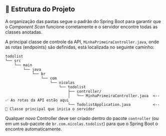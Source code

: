 ## 📂 Estrutura do Projeto

A organização das pastas segue o padrão do Spring Boot para garantir que o *Component Scan* funcione corretamente e o servidor encontre todas as classes anotadas.

A principal classe de controle da API, `MinhaPrimeiraController.java`, onde as rotas (endpoints) são definidas, está localizada no seguinte caminho:

```
todolist
└── src
    └── main
        └── java
            └── br
                └── com
                    └── nicolas
                        └── todolist
                            ├── controller/
                            │   └── MinhaPrimeiraController.java  <-- ✅ As rotas da API estão aqui
                            └── TodolistApplication.java          <-- 🚀 Classe principal que inicia o servidor
```

Qualquer novo Controller deve ser criado dentro do pacote `controller` (ou em um sub-pacote de `br.com.nicolas.todolist`) para que o Spring Boot o encontre automaticamente.

